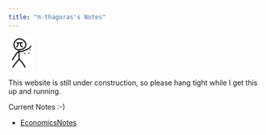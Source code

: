 ```yaml
---
title: "π-thagoras's Notes"
---
```


<img src="assets/Waving_Pi.png" width="50">

This website is still under construction, so please hang tight while I get this up and running.

Current Notes :-)
- [EconomicsNotes](EconomicsNotes)
